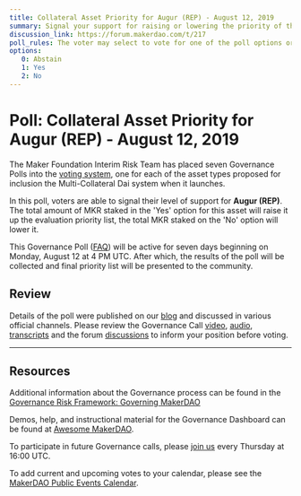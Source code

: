 ```yaml
---
title: Collateral Asset Priority for Augur (REP) - August 12, 2019
summary: Signal your support for raising or lowering the priority of this token
discussion_link: https://forum.makerdao.com/t/217
poll_rules: The voter may select to vote for one of the poll options or they may elect to abstain from the poll entirely
options:
   0: Abstain
   1: Yes
   2: No
---
```

# Poll: Collateral Asset Priority for Augur (REP) - August 12, 2019

The Maker Foundation Interim Risk Team has placed seven Governance Polls into the [voting system](https://vote.makerdao.com/polling), one for each of the asset types proposed for inclusion the Multi-Collateral Dai system when it launches.

In this poll, voters are able to signal their level of support for **Augur (REP)**. The total amount of MKR staked in the 'Yes' option for this asset will raise it up the evaluation priority list, the total MKR staked on the 'No' option will lower it.

This Governance Poll ([FAQ](https://makerdao.com/en/faq/voting#what-is-governance-voting)) will be active for seven days beginning on Monday, August 12 at 4 PM UTC. After which, the results of the poll will be collected and final priority list will be presented to the community.

## Review

Details of the poll were published on our [blog](https://blog.makerdao.com/multi-collateral-dai-collateral-types/) and discussed in various official channels. Please review the Governance Call [video](https://www.youtube.com/playlist?list=PLLzkWCj8ywWNq5-90-Id6VPSsrk4OWVan), [audio](https://soundcloud.com/makerdao/sets/governance-and-risk), [transcripts](https://community-development.makerdao.com/governance/governance-and-risk-meetings/transcripts) and the forum [discussions](https://forum.makerdao.com/c/governance) to inform your position before voting.

---

## Resources

Additional information about the Governance process can be found in the [Governance Risk Framework: Governing MakerDAO](https://community-development.makerdao.com/governance/governance-risk-framework/part-three)

Demos, help, and instructional material for the Governance Dashboard can be found at [Awesome MakerDAO](https://github.com/makerdao/awesome-makerdao#voting).

To participate in future Governance calls, please [join us](https://www.reddit.com/r/MakerDAO/comments/8xvsiy/new_weekly_meetings_schedule/) every Thursday at 16:00 UTC.

To add current and upcoming votes to your calendar, please see the [MakerDAO Public Events Calendar](https://calendar.google.com/calendar/embed?src=makerdao.com_3efhm2ghipksegl009ktniomdk%40group.calendar.google.com&ctz=America%2FLos_Angeles).

